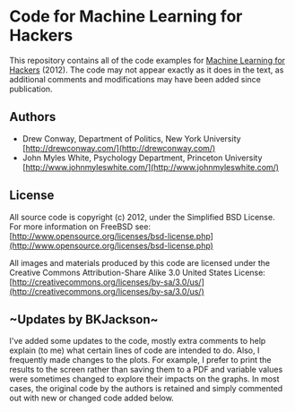 # Code for Machine Learning for Hackers #

This repository contains all of the code examples for [Machine Learning for Hackers](http://shop.oreilly.com/product/0636920018483.do) (2012).  The code may not appear exactly as it does in the text, as additional comments and modifications may have been added since publication.

## Authors ##

 - Drew Conway, Department of Politics, New York University [http://drewconway.com/](http://drewconway.com/)
 - John Myles White, Psychology Department, Princeton University [http://www.johnmyleswhite.com/](http://www.johnmyleswhite.com/)

## License ##

All source code is copyright (c) 2012, under the Simplified BSD License.  
For more information on FreeBSD see: [http://www.opensource.org/licenses/bsd-license.php](http://www.opensource.org/licenses/bsd-license.php)

All images and materials produced by this code are licensed under the Creative Commons 
Attribution-Share Alike 3.0 United States License: [http://creativecommons.org/licenses/by-sa/3.0/us/](http://creativecommons.org/licenses/by-sa/3.0/us/)

## ~Updates by BKJackson~ ##

I've added some updates to the code, mostly extra comments to help explain (to me) what certain lines of code are intended to do. Also, I frequently made changes to the plots. For example, I prefer to print the results to the screen rather than saving them to a PDF and variable values were sometimes changed to explore their impacts on the graphs. In most cases, the original code by the authors is retained and simply commented out with new or changed code added below. 
